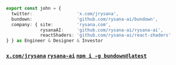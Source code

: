 ```ts
export const john = {
  twitter:                 'x.com/jrysana',
  bundown:                 'github.com/rysana-ai/bundown',
  company: { site:         'rysana.com',
             rysanaAI:     'github.com/rysana-ai/rysana-ai',
             reactShaders: 'github.com/rysana-ai/react-shaders'
} } as Engineer & Designer & Investor
```

### [`x.com/jrysana`](https://x.com/jrysana) [`rysana-ai`](https://github.com/rysana-ai/rysana-ai) [`npm i -g bundown@latest`](https://github.com/rysana-ai/bundown)
